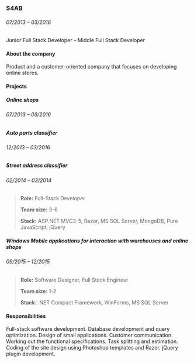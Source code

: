 ### S4AB
###### <div class='dateRange'>07/2013 – 03/2016</div>

Junior Full Stack Developer – Middle Full Stack Developer

#### About the company
Product and a customer-oriented company that focuses on developing online stores.

#### Projects
##### Online shops
###### <div class='dateRange'>07/2013 – 03/2016</div>
##### Auto parts classifier
###### <div class='dateRange'>12/2013 – 03/2016</div>
##### Street address classifier
###### <div class='dateRange'>02/2014 – 03/2014</div>

> **Role:** Full-Stack Developer
>
> **Team size:** 3-6
>
> **Stack:** ASP.NET MVC3-5, Razor, MS SQL Server, MongoDB, Pure JavaScript, jQuery

##### Windows Mobile applications for interaction with warehouses and online shops
###### <div class='dateRange'>09/2015 – 12/2015</div>

> **Role:** Software Designer, Full Stack Engineer
>
> **Team size:** 1-2
>
> **Stack:** .NET Compact Framework, WinForms, MS SQL Server

#### Responsibilities
Full-stack software development. Database development and query optimization. Design of small applications. Customer communication. Working out the functional specifications. Task splitting and estimation. Coding of the site design using Photoshop templates and Razor. jQuery plugin development.